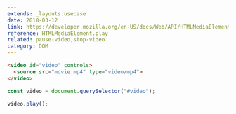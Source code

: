 ```yaml
---
extends: _layouts.usecase
date: 2018-03-12
link: https://developer.mozilla.org/en-US/docs/Web/API/HTMLMediaElement/play
reference: HTMLMediaElement.play
related: pause-video,stop-video
category: DOM
---
```


```html
<video id="video" controls>
  <source src="movie.mp4" type="video/mp4">
</video>
```

```javascript
const video = document.querySelector("#video");

video.play();
```
